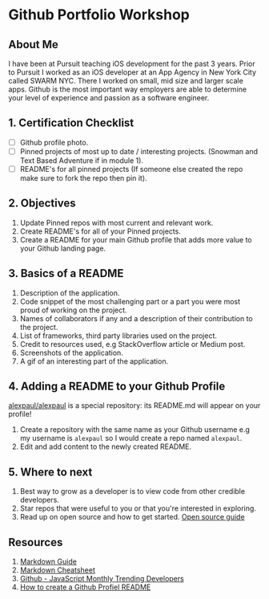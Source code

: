 # Github Portfolio Workshop

## About Me

I have been at Pursuit teaching iOS development for the past 3 years. Prior to Pursuit I worked as an iOS developer at an App Agency in New York City called SWARM NYC. There I worked on small, mid size and larger scale apps. Github is the most important way employers are able to determine your level of experience and passion as a software engineer.

## 1. Certification Checklist 

- [ ] Github profile photo.
- [ ] Pinned projects of most up to date / interesting projects. (Snowman and Text Based Adventure if in module 1).
- [ ] README's for all pinned projects (If someone else created the repo make sure to fork the repo then pin it). 

## 2. Objectives 

1. Update Pinned repos with most current and relevant work. 
2. Create README's for all of your Pinned projects. 
3. Create a README for your main Github profile that adds more value to your Github landing page. 

## 3. Basics of a README 

1. Description of the application. 
2. Code snippet of the most challenging part or a part you were most proud of working on the project. 
3. Names of collaborators if any and a description of their contribution to the project. 
4. List of frameworks, third party libraries used on the project. 
5. Credit to resources used, e.g StackOverflow article or Medium post. 
6. Screenshots of the application.
7. A gif of an interesting part of the application. 

## 4. Adding a README to your Github Profile

[alexpaul/alexpaul](https://github.com/alexpaul/alexpaul) is a special repository: its README.md will appear on your profile!

1. Create a repository with the same name as your Github username e.g my username is `alexpaul` so I would create a repo named `alexpaul`.
2. Edit and add content to the newly created README.

## 5. Where to next 

1. Best way to grow as a developer is to view code from other credible developers. 
2. Star repos that were useful to you or that you're interested in exploring.
3. Read up on open source and how to get started. [Open source guide](https://opensource.guide/)

## Resources 

1. [Markdown Guide](https://www.markdownguide.org/)
2. [Markdown Cheatsheet](https://github.com/adam-p/markdown-here/wiki/Markdown-Cheatsheet)
3. [Github - JavaScript Monthly Trending Developers](https://github.com/trending/developers/javascript?since=monthly)
4. [How to create a Github Profiel README](https://www.aboutmonica.com/blog/how-to-create-a-github-profile-readme)
